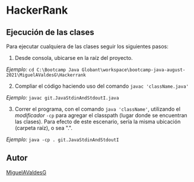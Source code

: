# HackerRank

## Ejecución de las clases
Para ejecutar cualquiera de las clases seguir los siguientes pasos: 
1. Desde consola, ubicarse en la raíz del proyecto. 
   
*Ejemplo:* ```cd C:\Bootcamp Java Globant\workspace\bootcamp-java-august-2021\MiguelAValdesG\Hackerrank```

2. Compliar el código haciendo uso del comando ````javac 'className.java'````
   
*Ejemplo:* ```javac git.JavaStdinAndStdoutI.java```

3. Correr el programa, con el comando ````java 'className'````, utilizando el *modificador* ```-cp``` para agregar el classpath (lugar donde se encuentran las clases). Para efecto de este escenario, sería la misma ubicación (carpeta raíz), o sea ".".
   
*Ejemplo:* ```java -cp . git.JavaStdinAndStdoutI```


## Autor
[MiguelAValdesG](https://www.google.com/search?q=miguelavaldesg)